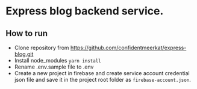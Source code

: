 # Express blog backend service.

## How to run
- Clone repository from https://github.com/confidentmeerkat/express-blog.git
- Install node_modules `yarn install`
- Rename .env.sample file to .env
- Create a new project in firebase and create service account credential json file and save it in the project root folder as `firebase-account.json`.